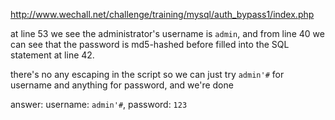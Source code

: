 http://www.wechall.net/challenge/training/mysql/auth_bypass1/index.php

at line 53 we see the administrator's username is `admin`, and from line 40 we can see that the password is md5-hashed before filled into the SQL statement at line 42.

there's no any escaping in the script so we can just try `admin'#` for username and anything for password, and we're done

answer: username: `admin'#`, password: `123`
